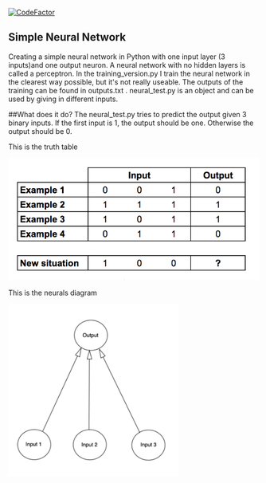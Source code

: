 [![CodeFactor](https://www.codefactor.io/repository/github/thefoxdecoder/neural_network/badge/master)](https://www.codefactor.io/repository/github/thefoxdecoder/neural_network/overview/master)
## Simple Neural Network 

Creating a simple neural network in Python with one input layer (3 inputs)and one output neuron. A neural network with no hidden layers is called a perceptron. In the training_version.py I train the neural network in the clearest way possible, but it's not really useable. The outputs of the training can be found in outputs.txt . neural_test.py is an object and can be used by giving in different inputs.


##What does it do?
The neural_test.py tries to predict the output given 3 binary inputs. If the first input is 1, the output should be one. Otherwise the output should be 0.

This is the truth table

 ![tabel](Doc/table.png)
 
 
This is the neurals diagram
 
 ![neural](Doc/Neural.png)



